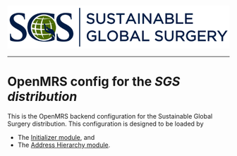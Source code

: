 ![alt tag](readme/sgs-logo.png)

-----

# OpenMRS config for the _SGS distribution_

This is the OpenMRS backend configuration for the Sustainable Global Surgery distribution.
This configuration is designed to be loaded by
- The [Initializer module](https://github.com/mekomsolutions/openmrs-module-initializer), and
- The [Address Hierarchy module](https://github.com/openmrs/openmrs-module-addresshierarchy).

